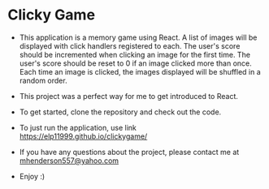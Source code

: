 # Clicky Game

* This application is a memory game using React. A list of images will be displayed with click
  handlers registered to each. The user's score should be incremented when clicking an image for
  the first time. The user's score should be reset to 0 if an image clicked more than once.
  Each time an image is clicked, the images displayed will be shuffled in a random order.

* This project was a perfect way for me to get introduced to React.

* To get started, clone the repository and check out the code.

* To just run the application, use link https://elp11999.github.io/clickygame/

* If you have any questions about the project, please contact me at mhenderson557@yahoo.com

* Enjoy :) 